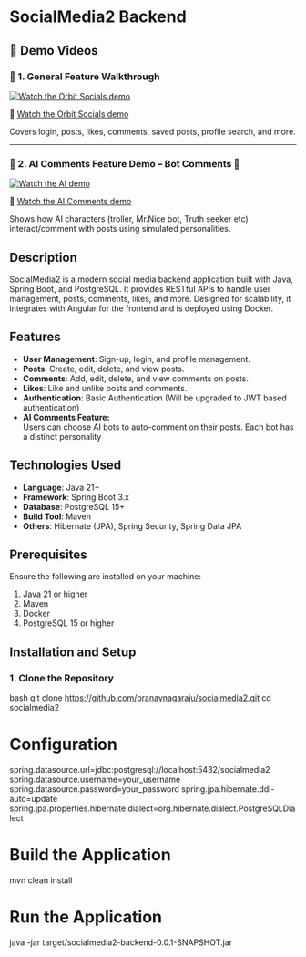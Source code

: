 # SocialMedia2 Backend


## 🚀 Demo Videos

### 🔸 1. General Feature Walkthrough
[![Watch the Orbit Socials demo](https://github.com/user-attachments/assets/1056b229-6eb6-477b-9542-32f88803892e)](https://youtu.be/rk8BPjeA3y8)

🎥 [Watch the Orbit Socials demo](https://youtu.be/rk8BPjeA3y8)

Covers login, posts, likes, comments, saved posts, profile search, and more.

---

### 🔸 2. AI Comments Feature Demo – Bot Comments 🤖
[![Watch the AI demo](https://github.com/user-attachments/assets/3b472164-18c8-44de-988b-44db6757a5f4)](https://youtu.be/sVQQWZgtRqc)

🎥 [Watch the AI Comments demo](https://youtu.be/sVQQWZgtRqc)

Shows how AI characters (troller, Mr.Nice bot, Truth seeker etc) interact/comment with posts using simulated personalities.


## Description
SocialMedia2 is a modern social media backend application built with Java, Spring Boot, and PostgreSQL. It provides RESTful APIs to handle user management, posts, comments, likes, and more. Designed for scalability, it integrates with Angular for the frontend and is deployed using Docker.

## Features
- **User Management**: Sign-up, login, and profile management.
- **Posts**: Create, edit, delete, and view posts.
- **Comments**: Add, edit, delete, and view comments on posts.
- **Likes**: Like and unlike posts and comments.
- **Authentication**: Basic Authentication (Will be upgraded to JWT based authentication)
- **AI Comments Feature:**  
  Users can choose AI bots to auto-comment on their posts. Each bot has a distinct personality
  
## Technologies Used
- **Language**: Java 21+
- **Framework**: Spring Boot 3.x
- **Database**: PostgreSQL 15+
- **Build Tool**: Maven
- **Others**: Hibernate (JPA), Spring Security, Spring Data JPA

## Prerequisites
Ensure the following are installed on your machine:
1. Java 21 or higher
2. Maven
3. Docker
4. PostgreSQL 15 or higher

## Installation and Setup

### 1. Clone the Repository
bash
git clone https://github.com/pranaynagaraju/socialmedia2.git
cd socialmedia2

# Configuration
spring.datasource.url=jdbc:postgresql://localhost:5432/socialmedia2
spring.datasource.username=your_username
spring.datasource.password=your_password
spring.jpa.hibernate.ddl-auto=update
spring.jpa.properties.hibernate.dialect=org.hibernate.dialect.PostgreSQLDialect

# Build the Application
mvn clean install

# Run the Application
java -jar target/socialmedia2-backend-0.0.1-SNAPSHOT.jar





